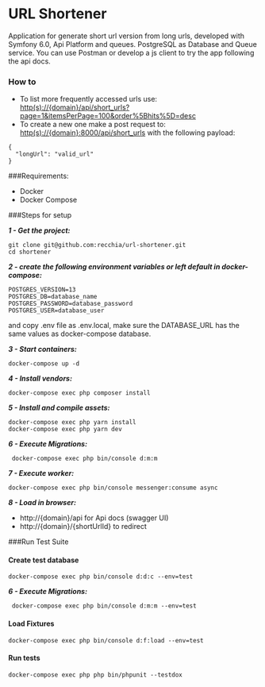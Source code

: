 # URL Shortener
Application for generate short url version from long urls, developed with Symfony 6.0, Api Platform and queues. 
PostgreSQL as Database and Queue service. You can use Postman or develop a js client to try the app following the api docs.

### How to
* To list more frequently accessed urls use: [http(s)://{domain}/api/short_urls?page=1&itemsPerPage=100&order%5Bhits%5D=desc](http(s)://{domain}/api/short_urls?page=1&itemsPerPage=100&order%5Bhits%5D=desc)
* To create a new one make a post request to: [http(s)://{domain}:8000/api/short_urls](http(s)://{domain}:8000/api/short_urls) with the following payload:
```{json}
{
  "longUrl": "valid_url"
}
```
###Requirements:

* Docker
* Docker Compose

###Steps for setup

***1 - Get the project:***
```{bash}
git clone git@github.com:recchia/url-shortener.git
cd shortener
```

***2 - create the following environment variables or left default in docker-compose:***

```{bash}
POSTGRES_VERSION=13
POSTGRES_DB=database_name
POSTGRES_PASSWORD=database_password
POSTGRES_USER=database_user
```

and copy .env file as .env.local, make sure the DATABASE_URL has the same values as docker-compose database.

***3 - Start containers:***
```{bash}
docker-compose up -d
```

***4 - Install vendors:***
```{bash}
docker-compose exec php composer install
```

***5 - Install and compile assets:***
```{bash}
docker-compose exec php yarn install
docker-compose exec php yarn dev
```

***6 - Execute Migrations:***
```{bash}
 docker-compose exec php bin/console d:m:m
```

***7 - Execute worker:***
```{bash}
docker-compose exec php bin/console messenger:consume async
```

***8 - Load in browser:***

* http://{domain}/api for Api docs (swagger UI)
* http://{domain}/{shortUrlId} to redirect

###Run Test Suite
#### Create test database
```{bash}
docker-compose exec php bin/console d:d:c --env=test
```
***6 - Execute Migrations:***
```{bash}
 docker-compose exec php bin/console d:m:m --env=test
```
#### Load Fixtures
```{bash}
docker-compose exec php bin/console d:f:load --env=test
```
#### Run tests
```{bash}
docker-compose exec php php bin/phpunit --testdox
```
